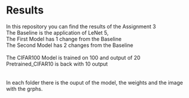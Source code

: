 # Results

In this repository you can find the results of the Assignment 3  \
The Baseline is the application of LeNet 5, \
The First Model has 1 change from the Baseline \
The Second Model has 2 changes from the Baseline \
\
The CIFAR100 Model is trained on 100 and output of 20 \
Pretrained_CIFAR10 is back with 10 output \
\
\
In each folder there is the ouput of the model, the weights and the image with the grphs.
